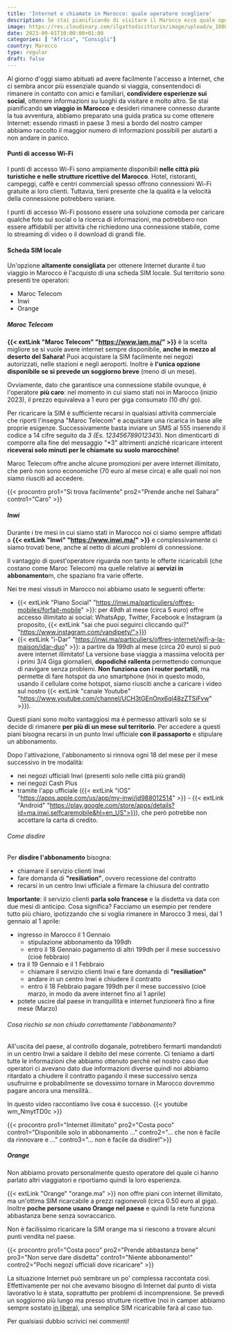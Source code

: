 ```yaml
---
title: 'Internet e chiamate in Marocco: quale operatore scegliere'
description: Se stai pianificando di visitare il Marocco ecco quale operatore scegliere per spendere meno!
image: https://res.cloudinary.com/ilgattodicitturin/image/upload/w_1000/f_auto,q_auto:good/v1689177365/Articoli/Marocco/marocco-internet_ekw4wn.png
date: 2023-09-01T10:00:00+01:00
categories: [ "Africa", "Consigli"]
country: Marocco
type: regular
draft: false
---
```


Al giorno d'oggi siamo abituati ad avere facilmente l'accesso a Internet, che ci sembra ancor più essenziale quando si viaggia, consentendoci di rimanere in contatto con amici e familiari, **condividere esperienze sui social**, ottenere informazioni su luoghi da visitare e molto altro. 
Se stai pianificando **un viaggio in Marocco** e desideri rimanere connesso durante la tua avventura, abbiamo preparato una guida pratica su come ottenere Internet: essendo rimasti in paese 3 mesi a bordo del nostro camper abbiamo raccolto il maggior numero di informazioni possibili per aiutarti a non andare in panico.  

#### Punti di accesso Wi-Fi
I punti di accesso Wi-Fi sono ampiamente disponibili **nelle città più turistiche e nelle strutture ricettive del Marocco**. Hotel, ristoranti, campeggi, caffè e centri commerciali spesso offrono connessioni Wi-Fi gratuite ai loro clienti. 
Tuttavia, tieni presente che la qualità e la velocità della connessione potrebbero variare. 

I punti di accesso Wi-Fi possono essere una soluzione comoda per caricare qualche foto sui social o la ricerca di informazioni, ma potrebbero non essere affidabili per attività che richiedono una connessione stabile, come lo streaming di video o il download di grandi file.

#### Scheda SIM locale
Un'opzione **altamente consigliata** per ottenere Internet durante il tuo viaggio in Marocco è l'acquisto di una scheda SIM locale. Sul territorio sono presenti tre operatori:
- Maroc Telecom
- Inwi
- Orange

##### Maroc Telecom 
**{{< extLink "Maroc Telecom" "https://www.iam.ma/" >}}** è la scelta migliore se si vuole avere internet sempre disponibile, **anche in mezzo al deserto del Sahara!**
Puoi acquistare la SIM facilmente nei negozi autorizzati, nelle stazioni e negli aeroporti. 
Inoltre è **l'unica opzione disponibile se si prevede un soggiorno breve** (meno di un mese).

Ovviamente, dato che garantisce una connessione stabile ovunque, è l'operatore **più caro**: nel momento in cui siamo stati noi in Marocco (inizio 2023), il prezzo equivaleva a 1 euro per giga consumato (10 dh/ go).

Per ricaricare la SIM è sufficiente recarsi in qualsiasi attività commerciale che riporti l'insegna "Maroc Telecom" e acquistare una ricarica in base alle proprie esigenze. 
Successivamente basta inviare un SMS al 555 inserendo il codice a 14 cifre seguito da *3 (Es. 12345678901234*3). 
Non dimenticarti di comporre alla fine del messaggio "*3" altrimenti anziché ricaricare interent **riceverai solo minuti per le chiamate su suolo marocchino!**

Maroc Telecom offre anche alcune promozioni per avere internet illimitato, che però non sono economiche (70 euro al mese circa) e alle quali noi non siamo riusciti ad accedere.

{{< procontro pro1="Si trova facilmente" pro2="Prende anche nel Sahara" contro1="Caro" >}}

##### Inwi
Durante i tre mesi in cui siamo stati in Marocco noi ci siamo sempre affidati a **{{< extLink "Inwi" "https://www.inwi.ma/" >}}** e complessivamente ci siamo trovati bene, anche al netto di alcuni problemi di connessione.

Il vantaggio di quest'operatore riguarda non tanto le offerte ricaricabili (che costano come Maroc Telecom) ma quelle relative ai **servizi in abbonamento**m, che spaziano fra varie offerte. 

Nei tre mesi vissuti in Marocco noi abbiamo usato le seguenti offerte:
- {{< extLink "Piano Social" "https://inwi.ma/particuliers/offres-mobiles/forfait-mobile" >}}: per 49dh al mese (circa 5 euro) offre accesso illimitato ai social: WhatsApp, Twitter, Facebook e Instagram (a proposito, {{< extLink "sai che puoi seguirci cliccando qui?" "https://www.instagram.com/vandipety/">}})
- {{< extLink "i-Dar" "https://inwi.ma/particuliers/offres-internet/wifi-a-la-maison/idar-duo" >}}: a partire da 199dh al mese (circa 20 euro) si può avere internet illimitato! La versione base viaggia a massima velocità per i primi 3/4 Giga giornalieri, **dopodiché rallenta** permettendo comunque di navigare senza problemi. **Non funziona con i router portatili**, ma permette di fare hotspot da uno smartphone (noi in questo modo, usando il cellulare come hotspot, siamo riusciti anche a caricare i video sul nostro {{< extLink "canale Youtube" "https://www.youtube.com/channel/UCH3tGEnOnx6ql48zZTSiFvw" >}}).

Questi piani sono molto vantaggiosi ma è permesso attivarli solo se si decide di rimanere **per più di un mese sul territorio**. 
Per accedere a questi piani bisogna recarsi in un punto Inwi ufficiale **con il passaporto** e stipulare un abbonamento.

Dopo l'attivazione, l'abbonamento si rinnova ogni 18 del mese per il mese successivo in tre modalità:
- nei negozi ufficiali Inwi (presenti solo nelle città più grandi)
- nei negozi Cash Plus
- tramite l'app ufficiale ({{< extLink "iOS" "https://apps.apple.com/us/app/my-inwi/id988012514" >}} - {{< extLink "Android" "https://play.google.com/store/apps/details?id=ma.inwi.selfcaremobile&hl=en_US">}}), che però potrebbe non accettare la carta di credito.

###### Come disdire
Per **disdire l'abbonamento** bisogna:
- chiamare il servizio clienti Inwi 
- fare domanda di **"resiliation"**, ovvero recessione del contratto
- recarsi in un centro Inwi ufficiale a firmare la chiusura del contratto

**Importante**: il servizio clienti **parla solo francese** e la disdetta va data con due mesi di anticipo.
Cosa significa? Facciamo un esempio per rendere tutto più chiaro, ipotizzando che si voglia rimanere in Marocco 3 mesi, dal 1 gennaio al 1 aprile:

- ingresso in Marocco il 1 Gennaio 
  - stipulazione abbonamento da 199dh
  - entro il 18 Gennaio pagamento di altri 199dh per il mese successivo (cioè febbraio)
- tra il 19 Gennaio e il 1 Febbraio
  - chiamare il servizio clienti Inwi e fare domanda di **"resiliation"**
  - andare in un centro Inwi e chiudere il contratto
  - entro il 18 Febbraio pagare 199dh per il mese successivo (cioè marzo, in modo da avere internet fino al 1 aprile)
- potete uscire dal paese in tranquillità e internet funzionerà fino a fine mese (Marzo)

###### Cosa rischio se non chiudo correttamente l'abbonamento?

All'uscita del paese, al controllo doganale, potrebbero fermarti mandandoti in un centro Inwi a saldare il debito del mese corrente. 
Ci teniamo a darti tutte le informazioni che abbiamo ottenuto perchè nel nostro caso due operatori ci avevano dato due informazioni diverse quindi noi abbiamo ritardato a chiudere il contratto pagando il mese successivo senza usufruirne e probabilmente se dovessimo tornare in Marocco dovremmo pagare ancora una mensilità..

In questo video raccontiamo live cosa è successo.
{{< youtube wm_NmytTD0c >}}

{{< procontro pro1="Internet illimitato" pro2="Costa poco" contro1="Disponibile solo in abbonamento ..." contro2="... che non è facile da rinnovare e ..." contro3="... non è facile da disdire!">}}
 
##### Orange
Non abbiamo provato personalmente questo operatore del quale ci hanno parlato altri viaggiatori e riportiamo quindi la loro esperienza.

{{< extLink "Orange" "orange.ma" >}} non offre piani con internet illimitato, ma un'ottima SIM ricarcabile a prezzi ragionevoli (circa 0.50 euro al giga). Inoltre **poche persone usano Orange nel paese** e quindi la rete funziona abbastanza bene senza sovraccarico.

Non è facilissimo ricaricare la SIM orange ma si riescono a trovare alcuni punti vendita nel paese.

{{< procontro pro1="Costa poco" pro2="Prende abbastanza bene" pro3="Non serve dare disdetta" contro1="Niente abbonamento!" contro2="Pochi negozi ufficiali dove ricaricare" >}}



La situazione Internet può sembrare un po' complessa raccontata così. Effettivamente per noi che avevamo bisogno di Internet dal punto di vista lavorativo lo è stata, soprattutto per problemi di incomprensione.
Se prevedi un soggiorno più lungo ma presso strutture ricettive (noi in camper abbiamo sempre sostato [in libera](/blog/5-spot-in-marocco)), una semplice SIM ricaricabile farà al caso tuo.

Per qualsiasi dubbio scrivici nei commenti!